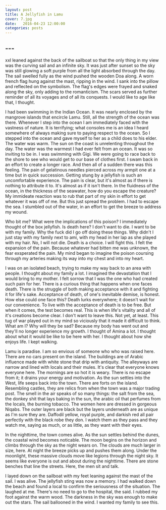 ```yaml
---
layout: post
title: A Jellyfish in Lamu
cover: 7.jpg
date:   2016-04-23 12:00:00
categories: posts
---
```


## --- 

xxI leaned against the back of the sailboat so that the only thing in my view was the curving sail and an infinite sky. It was just after sunset so the sky was still glowing a soft purple from all the light absorbed through the day. The sail swelled fully as the wind pushed the wooden Doa along. A worn french flag hung against the mast, ripping in the wind. I sank into the pillow and reflected on the symbolism. The flag's edges were frayed and snaked along the sky, only adding to the romanticism. The scars served as further reminder of all its voyages and of all its conquests. I would like to age like that, I thought. 

I had been swimming in the Indian Ocean. It was nearly enclosed by the mangrove islands that encircle Lamu. Still, all the strength of the ocean was there. Whenever I step into the ocean I am immediately faced with the vastness of nature. It is terrifying; what consoles me is an idea I heard somewhere of always making sure to paying respect to the ocean. So I stepped into the ocean and gave myself to her as a child does to his elder. The water was warm. The sun on the coast is unrelenting throughout the day. The water was the warmest I had ever felt from an ocean. It was so inviting to be in. I was swimming with Gigi. We were going to race back to the shore to see who would get to our base of clothes first. I swam back in an effort to create a longer race.  And then all of a sudden there was this feeling. The pain of gelatinous needles pierced across my armpit one at a time but in quick succession. Getting stung by a jellyfish is such an uncomfortable experience. The pain is clear, but it's almost as if there is nothing to attribute it to. It's almost as if it isn't there. In the fluidness of the ocean, in the thickness of the seawater, how do you escape the creature? My immideate reaction was to rub that part of my skin in effort to get whatever it was off of me. But this just spread the problem. I had to escape the sea. I stumbled out of the water, in an effort to get the breeze to address my wound. 

Who bit me? What were the implications of this poison? I immediately thought of the box jellyfish. Is death here? I don't want to die. I want to be with my family. Why the fuck did I go off doing these things. Why didn't I just stay with my family next to ami, with my head in her lap as she played with my hair. No, I will not die. Death is a choice. I will fight this. I felt the expansion of the pain. Because whatever had bitten me was unknown, the fear exsperated the pain. My mind began to imagine the poison coursing through my arteries making its way into my chest and into my heart. 

I was on an isolated beach, trying to make my way back to an area with people. I thought about my family a lot. I imagined the devastation that I would bring to my mother. I felt sorrow that I was the one who had created such pain for her. There is a curious thing that happens when one faces death. There is the struggle of both making acceptance with it and fighting it for life's sake. Acceptance of death, of one's inevitable demise, is honest. How else could one face this? Death lurks everywhere; it doesn't wait for our convenience. To live with the acceptance of death is to be free. But when it comes, the test becomes real. This is when life's vitality and all of it's creations become clear. I don't want to leave this. Not yet, at least. This tug of war played out in my mind so viciously that it made it difficult to think. What am I? Why will they be sad? Because my body has went out and they'll no longer experience my growth. I thought of Amina a lot. I thought about what it would be like to be here with her. I thought about how she enjoys life. I kept walking.

Lamu is paradise. I am so envious of someone who who was raised here. There are no cars present on the island. The buildings are of Arabic influence made with white stone that drip with antiquity. The alleyways are narrow and lined with locals and their mules. It's clear that everyone knows everyone here. The mornings are so hot it is weary. There is no escape from it; it drains your energy and motivation. As the sun settles into the West, life seeps back into the town. There are forts on the island. Resembling castles, they are relics from when the town was a major trading post.  The smell in the air speaks of so many things: the salt from the sea, the donkey shit that lays baking in the sun, the arabic oil that perfumes from the locals, the burning tobacco. The women here are dressed in gorgeous Niqabs. The outer layers are black but the layers underneath are as unique as I'm sure they are. Daffodil yellow, royal purple, and darkish red all pair perfectly with the black robe they don. I watch them as they pass and they watch me, saying as much, or as little, as they want with their eyes. 

In the nighttime, the town comes alive. As the sun settles behind the dunes, the coastal wind becomes noticable. The moon begins on the horizon and climbs through the sky as the night wears on. The clouds are much larger in size, here. At night the breeze picks up and pushes them along. Under the moonlight, these massive clouds move like legions through the night sky. It seems like everyone is out and about during the nighttime. There are stone benches that line the streets. Here, the men sit and talk.

I layed down on the sailboat with my feet leaning against the mast of the sail. I was alive. The jellyfish sting was now a memory. I had walked down the beach and found a local to confirm the seriousness of the situation. The laughed at me. There's no need to go to the hospital, the said. I rubbed my foot against the warm wood. The darkness in the sky was enough to make out the stars. The sail ballooned in the wind. I wanted my family to see this. 
